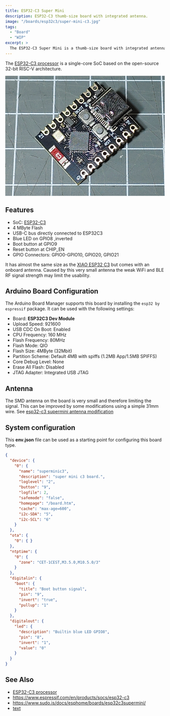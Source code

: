 ```yaml
---
title: ESP32-C3 Super Mini
description: ESP32-C3 thumb-size board with integrated antenna.
image: "/boards/esp32c3/super-mini-c3.jpg"
tags:
  - "Board"
  - "WIP"
excerpt: >
  The ESP32-C3 Super Mini is a thumb-size board with integrated antenna .
---
```


The [ESP32-C3 processor](index.md) is a single-core SoC based on the open-source 32-bit RISC-V
architecture.

![ESP32-C3 Super Mini](super-mini-c3.jpg)

## Features

* SoC: [ESP32-C3](index.md)
* 4 MByte Flash
* USB-C bus directly connected to ESP32C3
* Blue LED on GPIO8 ,inverted
* Boot button at GPIO9
* Reset button at CHIP_EN
* GPIO Connectors: GPIO0-GPIO10, GPIO20, GPIO21

It has almost the same size as the [XIAO ESP32 C3](/boards/esp32c3/xiao_esp32c3.md) but comes with an onboard antenna.
Caused by this very small antenna the weak WiFi and BLE RF signal strength may limit the usability.


## Arduino Board Configuration

The Arduino Board Manager supports this board by installing the `esp32 by espressif` package.
It can be used with the following settings:

* Board: **ESP32C3 Dev Module**
* Upload Speed: 921600
* USB CDC On Boot: Enabled
* CPU Frequency: 160 MHz
* Flash Frequency: 80MHz
* Flash Mode: QIO
* Flash Size: 4MByte (32Mbit)
* Partition Scheme: Default 4MB with spiffs (1.2MB App/1.5MB SPIFFS)
* Core Debug Level: None
* Erase All Flash: Disabled
* JTAG Adapter: Integrated USB JTAG

## Antenna

The SMD antenna on the board is very small and therefore limiting the signal.  This can be improved by some
modifications using a simple 31mm wire.  See
[esp32-c3 supermini antenna modification](https://peterneufeld.wordpress.com/2025/03/04/esp32-c3-supermini-antenna-modification/)

## System configuration

This **env.json** file can be used as a starting point for configuring this board type.

```json
{
  "device": {
    "0": {
      "name": "superminic3",
      "description": "super mini c3 board.",
      "loglevel": "2",
      "button": "9",
      "logfile": 2,
      "safemode": "false",
      "homepage": "/board.htm",
      "cache": "max-age=600",
      "i2c-SDA": "5",
      "i2c-SCL": "6"
    }
  },
  "ota": {
    "0": { }
  },
  "ntptime": {
    "0": {
      "zone": "CET-1CEST,M3.5.0,M10.5.0/3"
    }
  },
  "digitalin": {
    "boot": {
      "title": "Boot button signal",
      "pin": "9",
      "invert": "true",
      "pullup": "1"
    }
  },
  "digitalout": {
    "led": {
      "description": "Builtin blue LED GPIO8",
      "pin": "8",
      "invert": "1",
      "value": "0"
    }
  }
}

```

## See Also

* [ESP32-C3 processor](index.md)
* <https://www.espressif.com/en/products/socs/esp32-c3>
* <https://www.sudo.is/docs/esphome/boards/esp32c3supermini/>
* [text](https://microsoft.github.io/devicescript/devices/esp32/esp32c3-supermini)

